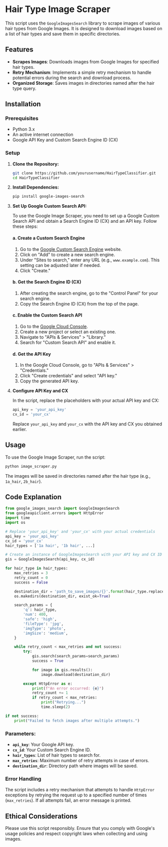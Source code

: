 
# Hair Type Image Scraper

This script uses the `GoogleImagesSearch` library to scrape images of various hair types from Google Images. It is designed to download images based on a list of hair types and save them in specific directories.

## Features

- **Scrapes Images**: Downloads images from Google Images for specified hair types.
- **Retry Mechanism**: Implements a simple retry mechanism to handle potential errors during the search and download process.
- **Organized Storage**: Saves images in directories named after the hair type query.

## Installation

### Prerequisites

- Python 3.x
- An active internet connection
- Google API Key and Custom Search Engine ID (CX)

### Setup

1. **Clone the Repository:**

   ```bash
   git clone https://github.com/yourusername/HairTypeClassifier.git
   cd HairTypeClassifier
   ```

2. **Install Dependencies:**

   ```bash
   pip install google-images-search
   ```

3. **Set Up Google Custom Search API:**

   To use the Google Image Scraper, you need to set up a Google Custom Search API and obtain a Search Engine ID (CX) and an API key. Follow these steps:

   #### a. Create a Custom Search Engine

   1. Go to the [Google Custom Search Engine](https://cse.google.com/cse/) website.
   2. Click on "Add" to create a new search engine.
   3. Under "Sites to search," enter any URL (e.g., `www.example.com`). This setting can be adjusted later if needed.
   4. Click "Create."

   #### b. Get the Search Engine ID (CX)

   1. After creating the search engine, go to the "Control Panel" for your search engine.
   2. Copy the Search Engine ID (CX) from the top of the page.

   #### c. Enable the Custom Search API

   1. Go to the [Google Cloud Console](https://console.cloud.google.com/).
   2. Create a new project or select an existing one.
   3. Navigate to "APIs & Services" > "Library."
   4. Search for "Custom Search API" and enable it.

   #### d. Get the API Key

   1. In the Google Cloud Console, go to "APIs & Services" > "Credentials."
   2. Click "Create credentials" and select "API key."
   3. Copy the generated API key.

4. **Configure API Key and CX**

   In the script, replace the placeholders with your actual API key and CX:

   ```python
   api_key = 'your_api_key'
   cx_id = 'your_cx'
   ```

   Replace `your_api_key` and `your_cx` with the API key and CX you obtained earlier.

## Usage

To use the Google Image Scraper, run the script:

```bash
python image_scraper.py
```

The images will be saved in directories named after the hair type (e.g., `1a_hair`, `2b_hair`).

## Code Explanation

```python
from google_images_search import GoogleImagesSearch
from googleapiclient.errors import HttpError
import time
import os

# Replace 'your_api_key' and 'your_cx' with your actual credentials
api_key = 'your_api_key'
cx_id = 'your_cx'
hair_types = ['1a hair', '1b hair', ...]

# Create an instance of GoogleImagesSearch with your API key and CX ID
gis = GoogleImagesSearch(api_key, cx_id)

for hair_type in hair_types:
    max_retries = 3
    retry_count = 0
    success = False

    destination_dir = 'path_to_save_images/{}'.format(hair_type.replace(" ", "_"))
    os.makedirs(destination_dir, exist_ok=True)

    search_params = {
        'q': hair_type,
        'num': 400,
        'safe': 'high',
        'fileType': 'jpg',
        'imgType': 'photo',
        'imgSize': 'medium',
    }

    while retry_count < max_retries and not success:
        try:
            gis.search(search_params=search_params)
            success = True

            for image in gis.results():
                image.download(destination_dir)

        except HttpError as e:
            print(f"An error occurred: {e}")
            retry_count += 1
            if retry_count < max_retries:
                print("Retrying...")
                time.sleep(2)

if not success:
    print("Failed to fetch images after multiple attempts.")
```

### Parameters:

- **`api_key`**: Your Google API key.
- **`cx_id`**: Your Custom Search Engine ID.
- **`hair_types`**: List of hair types to search for.
- **`max_retries`**: Maximum number of retry attempts in case of errors.
- **`destination_dir`**: Directory path where images will be saved.

### Error Handling

The script includes a retry mechanism that attempts to handle `HttpError` exceptions by retrying the request up to a specified number of times (`max_retries`). If all attempts fail, an error message is printed.

## Ethical Considerations

Please use this script responsibly. Ensure that you comply with Google's usage policies and respect copyright laws when collecting and using images.
